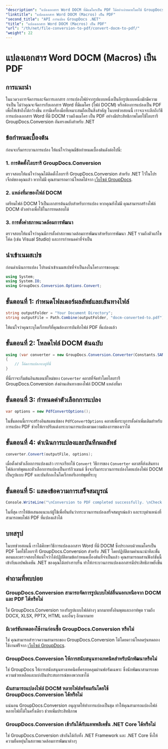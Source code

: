 ```yaml
---
"description": "แปลงเอกสาร Word DOCM ที่มีแมโครเป็น PDF ได้อย่างง่ายดายโดยใช้ GroupDocs.Conversion สำหรับ .NET ปรับปรุงกระบวนการจัดการเอกสารของคุณให้มีประสิทธิภาพยิ่งขึ้น"
"linktitle": "แปลงเอกสาร Word DOCM (Macros) เป็น PDF"
"second_title": "API การแปลง GroupDocs .NET"
"title": "แปลงเอกสาร Word DOCM (Macros) เป็น PDF"
"url": "/th/net/file-conversion-to-pdf/convert-docm-to-pdf/"
"weight": 22
---
```


# แปลงเอกสาร Word DOCM (Macros) เป็น PDF

## การแนะนำ
ในแวดวงการจัดการและจัดการเอกสาร การแปลงไฟล์จากรูปแบบหนึ่งเป็นอีกรูปแบบหนึ่งมักมีความจำเป็น ไม่ว่าคุณจะจัดการกับเอกสาร Word ที่มีแมโคร (ไฟล์ DOCM) หรือต้องการแปลงเป็น PDF เพื่อให้เข้าถึงได้กว้างขึ้น การมีเครื่องมือที่เหมาะสมถือเป็นสิ่งสำคัญ ในบทช่วยสอนนี้ เราจะเจาะลึกถึงวิธีการแปลงเอกสาร Word ที่มี DOCM รวมถึงแมโคร เป็น PDF อย่างมีประสิทธิภาพโดยใช้ไลบรารี GroupDocs.Conversion อันทรงพลังสำหรับ .NET
## ข้อกำหนดเบื้องต้น
ก่อนจะเริ่มกระบวนการแปลง ให้แน่ใจว่าคุณมีข้อกำหนดเบื้องต้นดังต่อไปนี้:
### 1. การติดตั้งไลบรารี GroupDocs.Conversion
ตรวจสอบให้แน่ใจว่าคุณได้ติดตั้งไลบรารี GroupDocs.Conversion สำหรับ .NET ไว้ในโปรเจ็กต์ของคุณแล้ว หากไม่มี คุณสามารถดาวน์โหลดได้จาก [เว็บไซต์ GroupDocs](https://releases-groupdocs.com/conversion/net/).
### 2. แหล่งที่มาของไฟล์ DOCM
เตรียมไฟล์ DOCM ไว้เป็นเอกสารต้นฉบับสำหรับการแปลง หากคุณยังไม่มี คุณสามารถสร้างไฟล์ DOCM ตัวอย่างเพื่อใช้ในการทดสอบได้
### 3. การตั้งค่าสภาพแวดล้อมการพัฒนา
ตรวจสอบให้แน่ใจว่าคุณมีการตั้งค่าสภาพแวดล้อมการพัฒนาสำหรับการพัฒนา .NET รวมถึงตัวแก้ไขโค้ด (เช่น Visual Studio) และการกำหนดค่าที่จำเป็น

## นำเข้าเนมสเปซ
ก่อนดำเนินการแปลง โปรดนำเข้าเนมสเปซที่จำเป็นลงในโครงการของคุณ:
```csharp
using System;
using System.IO;
using GroupDocs.Conversion.Options.Convert;
```
## ขั้นตอนที่ 1: กำหนดโฟลเดอร์ผลลัพธ์และเส้นทางไฟล์
```csharp
string outputFolder = "Your Document Directory";
string outputFile = Path.Combine(outputFolder, "docm-converted-to.pdf");
```
ให้แน่ใจว่าคุณระบุไดเร็กทอรีที่คุณต้องการบันทึกไฟล์ PDF ที่แปลงแล้ว
## ขั้นตอนที่ 2: โหลดไฟล์ DOCM ต้นฉบับ
```csharp
using (var converter = new GroupDocs.Conversion.Converter(Constants.SAMPLE_DOCM))
{
    // โค้ดการแปลงจะอยู่ที่นี่
}
```
ที่นี่เราจะเริ่มต้นอินสแตนซ์ใหม่ของ `Converter` คลาสที่จัดทำโดยไลบรารี GroupDocs.Conversion ส่งผ่านเส้นทางของไฟล์ DOCM แหล่งที่มา
## ขั้นตอนที่ 3: กำหนดค่าตัวเลือกการแปลง
```csharp
var options = new PdfConvertOptions();
```
ในขั้นตอนนี้เราจะสร้างอินสแตนซ์ของ `PdfConvertOptions` คลาสเพื่อระบุการตั้งค่าเพิ่มเติมสำหรับการแปลง PDF ช่วยให้เราปรับแต่งกระบวนการแปลงตามความต้องการของเราได้
## ขั้นตอนที่ 4: ดำเนินการแปลงและบันทึกผลลัพธ์
```csharp
converter.Convert(outputFile, options);
```
เมื่อตั้งค่าตัวเลือกการแปลงแล้ว เราจะเรียกใช้ `Convert` วิธีการของ `Converter` คลาสที่ส่งเส้นทางไฟล์เอาท์พุตและตัวเลือกการแปลงเป็นอาร์กิวเมนต์ ซึ่งจะเริ่มกระบวนการแปลงโดยแปลงไฟล์ DOCM เป็นรูปแบบ PDF และบันทึกลงในไดเร็กทอรีเอาท์พุตที่ระบุ
## ขั้นตอนที่ 5: แสดงข้อความการเสร็จสมบูรณ์
```csharp
Console.WriteLine("\nConversion to PDF completed successfully. \nCheck output in {0}", outputFolder);
```
ในที่สุด เราให้ข้อเสนอแนะแก่ผู้ใช้เพื่อยืนยันว่ากระบวนการแปลงเสร็จสมบูรณ์แล้ว และระบุตำแหน่งที่สามารถพบไฟล์ PDF ที่แปลงแล้วได้

## บทสรุป
ในบทช่วยสอนนี้ เราได้ศึกษาวิธีการแปลงเอกสาร Word ที่มี DOCM ซึ่งประกอบด้วยแมโครเป็น PDF โดยใช้ไลบรารี GroupDocs.Conversion สำหรับ .NET โดยปฏิบัติตามคำแนะนำทีละขั้นตอนและตรวจสอบให้แน่ใจว่าได้ปฏิบัติตามข้อกำหนดเบื้องต้นที่จำเป็นแล้ว คุณสามารถผสานฟังก์ชันนี้เข้ากับแอปพลิเคชัน .NET ของคุณได้อย่างราบรื่น ทำให้กระบวนการแปลงเอกสารมีประสิทธิภาพยิ่งขึ้น
## คำถามที่พบบ่อย
### GroupDocs.Conversion สามารถจัดการรูปแบบไฟล์อื่นนอกเหนือจาก DOCM และ PDF ได้หรือไม่
ใช่ GroupDocs.Conversion รองรับรูปแบบไฟล์ต่างๆ มากมายทั้งอินพุตและเอาท์พุต รวมถึง DOCX, XLSX, PPTX, HTML และอื่นๆ อีกมากมาย
### มีเวอร์ชันทดลองใช้งานก่อนซื้อ GroupDocs.Conversion หรือไม่
ใช่ คุณสามารถสำรวจความสามารถของ GroupDocs.Conversion ได้โดยดาวน์โหลดรุ่นทดลองใช้งานฟรีจาก [เว็บไซต์ GroupDocs](https://releases-groupdocs.com/).
### GroupDocs.Conversion ให้การสนับสนุนทางเทคนิคสำหรับนักพัฒนาหรือไม่
ใช่ GroupDocs ให้การสนับสนุนทางเทคนิคที่ครอบคลุมผ่านฟอรัมเฉพาะ ซึ่งนักพัฒนาสามารถขอความช่วยเหลือและแบ่งปันประสบการณ์ของพวกเขาได้
### ฉันสามารถแปลงไฟล์ DOCM หลายไฟล์พร้อมกันโดยใช้ GroupDocs.Conversion ได้หรือไม่
แน่นอน GroupDocs.Conversion อนุญาตให้ทำการแปลงเป็นชุด ทำให้คุณสามารถแปลงไฟล์หลายไฟล์ได้ในครั้งเดียว ช่วยเพิ่มประสิทธิภาพ
### GroupDocs.Conversion เข้ากันได้กับแอพพลิเคชั่น .NET Core ได้หรือไม่
ใช่ GroupDocs.Conversion เข้ากันได้กับทั้ง .NET Framework และ .NET Core ซึ่งให้ความยืดหยุ่นในสภาพแวดล้อมการพัฒนาต่างๆ